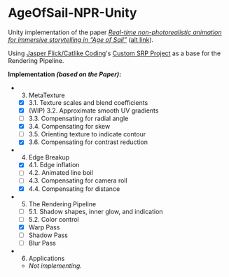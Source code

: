 # AgeOfSail-NPR-Unity

Unity implementation of the paper _[Real-time non-photorealistic animation for immersive storytelling in “Age of Sail”](https://www.sciencedirect.com/science/article/pii/S2590148619300123#eq0002)_ ([alt link](https://storage.googleapis.com/pub-tools-public-publication-data/pdf/391e12ba29e5430c9016a1c66846a3dbf6438bb8.pdf)).

Using [Jasper Flick/Catlike Coding](https://catlikecoding.com/)'s [Custom SRP Project](https://bitbucket.org/catlikecoding-projects/custom-srp-project/src/master/) as a base for the Rendering Pipeline.


**Implementation _(based on the Paper)_:**
- 3. MetaTexture
    - [x] 3.1. Texture scales and blend coefficients
    - [X] \(WIP) 3.2. Approximate smooth UV gradients
    - [ ] 3.3. Compensating for radial angle
    - [x] 3.4. Compensating for skew
    - [ ] 3.5. Orienting texture to indicate contour
    - [x] 3.6. Compensating for contrast reduction

- 4. Edge Breakup
    - [x] 4.1. Edge inflation
    - [ ] 4.2. Animated line boil
    - [ ] 4.3. Compensating for camera roll
    - [x] 4.4. Compensating for distance

- 5. The Rendering Pipeline
    - [ ] 5.1. Shadow shapes, inner glow, and indication
    - [ ] 5.2. Color control
    - [x] Warp Pass
    - [ ] Shadow Pass
    - [ ] Blur Pass

- 6. Applications
    - _Not implementing._